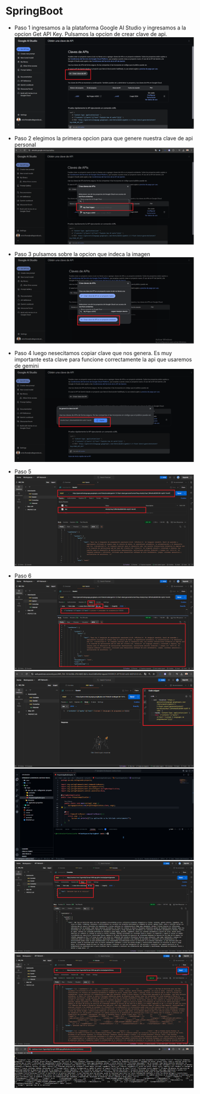 # SpringBoot

- Paso 1 ingresamos a la plataforma Google AI Studio y ingresamos a la opcion Get API Key. Pulsamos la opcion de crear clave de api.
![imagen](imagen/paso_1.png)

- Paso 2 elegimos la primera opcion para que genere nuestra clave de api personal
![imagen](imagen/paso_2.png)

- Paso 3 pulsamos sobre la opcion que indeca la imagen 
![imagen](imagen/paso_3.png)

- Paso 4 luego nesecitamos copiar clave que nos genera. Es muy importante esta clave para funcione correctamente la api que usaremos de gemini
![imagen](imagen/paso_4.png)

- Paso 5  
![imagen](imagen/paso_5.png)

- Paso 6
![imagen](imagen/paso_6.0.png)
![imagen](imagen/paso_6.1.png)
![imagen](imagen/paso_7.png)
![imagen](imagen/paso_8.png)
![imagen](imagen/paso_9.png)
![imagen](imagen/paso_10.png)

